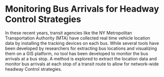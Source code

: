 # Monitoring Bus Arrivals for Headway Control Strategies
In these recent years, transit agencies like the NY Metropolitan Transportation Authority (MTA) have collected real time vehicle location data by installing the tracking devices on each bus. While several tools have been developed by researchers for extracting bus locations and visualizing them on a GIS platform, no tool has been developed to monitor the bus arrivals at a bus stop. A method is explored to extract the location data and monitor bus arrivals at each stop of a transit route to allow for network-wide headway Control strategies.